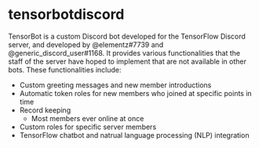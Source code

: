 # tensorbotdiscord

TensorBot is a custom Discord bot developed for the TensorFlow Discord server, and developed by @elementz#7739 and @generic_discord_user#1168. It provides various functionalities that the staff of the server have hoped to implement that are not available in other bots. These functionalities include:

 - Custom greeting messages and new member introductions
 - Automatic token roles for new members who joined at specific points in time
 - Record keeping
   - Most members ever online at once
 - Custom roles for specific server members
 - TensorFlow chatbot and natrual language processing (NLP) integration
